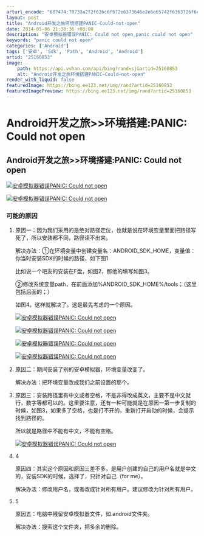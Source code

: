 ```yaml
---
arturl_encode: "687474:70733a2f2f626c6f672e6373646e2e6e65742f6363726f6e67:2f61727469636c652f64657461696c732f3235313630383533"
layout: post
title: "Android开发之旅环境搭建PANIC-Could-not-open"
date: 2014-05-06 21:38:36 +08:00
description: "安卓模拟器错误PANIC: Could not open_panic could not open"
keywords: "panic could not open"
categories: ['Android']
tags: ['安卓', 'Sdk', 'Path', 'Android', 'Android']
artid: "25160853"
image:
    path: https://api.vvhan.com/api/bing?rand=sj&artid=25160853
    alt: "Android开发之旅环境搭建PANIC-Could-not-open"
render_with_liquid: false
featuredImage: https://bing.ee123.net/img/rand?artid=25160853
featuredImagePreview: https://bing.ee123.net/img/rand?artid=25160853
---
```


# Android开发之旅>>环境搭建:PANIC: Could not open

## Android开发之旅>>环境搭建:PANIC: Could not open

[![安卓模拟器错误PANIC: Could not open](https://i-blog.csdnimg.cn/blog_migrate/7a742720f0ba03663689f07207cc860e.jpeg)](http://jingyan.baidu.com/album/91f5db1beb12d41c7f05e39f.html?picindex=1)

[![安卓模拟器错误PANIC: Could not open](https://i-blog.csdnimg.cn/blog_migrate/cde6d27069ba7db97faf6b3259fdba7a.jpeg)](http://jingyan.baidu.com/album/91f5db1beb12d41c7f05e39f.html?picindex=2)

### 可能的原因

1. 原因一：因为我们采用的是绝对路径定位，也就是说在环境变量里面把路径写死了，所以安装都不同，路径读不出来。

   解决办法：①在环境变量中创建变量名：ANDROID_SDK_HOME，变量值：你当时安装SDK的时候的路径，如下图1

   比如说一个吧友的安装在F盘，如图2，那他的填写如图3。

   ②修改系统变量path，在前面添加%ANDROID_SDK_HOME%/tools；（这里包括后面的；）

   如图4。这样就解决了。这是最先考虑的一个原因。

   [![安卓模拟器错误PANIC: Could not open](https://i-blog.csdnimg.cn/blog_migrate/c09b4936f03ed484f54053d5bafd9817.png)](http://jingyan.baidu.com/album/91f5db1beb12d41c7f05e39f.html?picindex=3)

   [![安卓模拟器错误PANIC: Could not open](https://i-blog.csdnimg.cn/blog_migrate/3a27f8f866bb125fc91380921d7e3bf7.png)](http://jingyan.baidu.com/album/91f5db1beb12d41c7f05e39f.html?picindex=4)

   [![安卓模拟器错误PANIC: Could not open](https://i-blog.csdnimg.cn/blog_migrate/5022002ec79aa19189ee38ebc716d095.png)](http://jingyan.baidu.com/album/91f5db1beb12d41c7f05e39f.html?picindex=5)

   [![安卓模拟器错误PANIC: Could not open](https://i-blog.csdnimg.cn/blog_migrate/910249e6916cb04ce35be6f7dffdcbd4.png)](http://jingyan.baidu.com/album/91f5db1beb12d41c7f05e39f.html?picindex=6)
2. 原因二：期间安装了别的安卓模拟器，环境变量改变了。

   解决办法：把环境变量改成我们之前设置的那个。
3. 原因三：安装路径里有中文或者空格，不是非得改成英文，主要不是中文就行，数字等都可以的。这里要注意，还有一种可能就是在原因一第一步复制的时候，如图3，如果多了空格，也是打不开的，重新打开启动的时候，会提示找到路径的。

   所以就是路径中不能有中文，不能有空格。

   [![安卓模拟器错误PANIC: Could not open](https://i-blog.csdnimg.cn/blog_migrate/15f0c2dca13477b5e7db6194b503442d.png)](http://jingyan.baidu.com/album/91f5db1beb12d41c7f05e39f.html?picindex=7)
4. 4

   原因四：其实这个原因和原因三差不多，是用户创建的自己的用户名就是中文的，安装SDK的时候，选择了，只针对自己（for me）。

   解决办法：修改用户名，或者改成针对所有用户。建议修改为针对所有用户。
5. 5

   原因五：电脑中残留安卓模拟器文件，如.android文件夹。

   解决办法：搜索这个文件夹，把多余的删除。